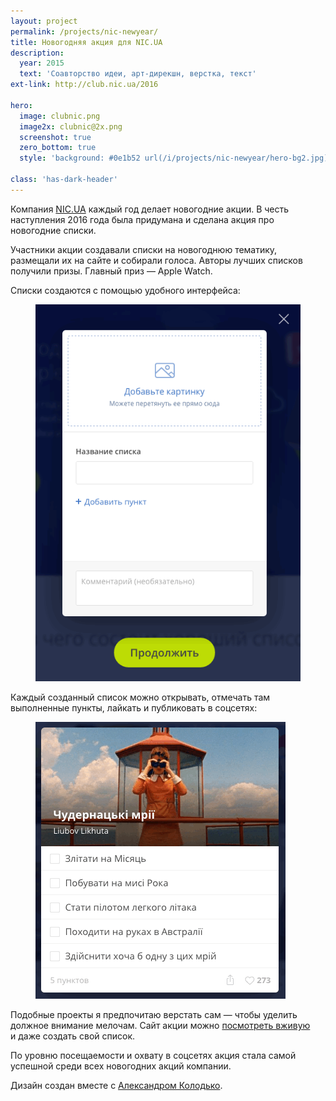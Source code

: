 ```yaml
---
layout: project
permalink: /projects/nic-newyear/
title: Новогодняя акция для NIC.UA
description:
  year: 2015
  text: 'Соавторство идеи, арт-дирекшн, верстка, текст'
ext-link: http://club.nic.ua/2016

hero:
  image: clubnic.png
  image2x: clubnic@2x.png
  screenshot: true
  zero_bottom: true
  style: 'background: #0e1b52 url(/i/projects/nic-newyear/hero-bg2.jpg) repeat-x 50% 0; background-size: cover;'

class: 'has-dark-header'
---
```


Компания <a href="https://nic.ua/">NIC.UA</a> каждый год делает новогодние акции. В честь наступления 2016 года была придумана и сделана акция про новогодние списки.

Участники акции создавали списки на новогоднюю тематику, размещали их на сайте и собирали голоса. Авторы лучших списков получили призы. Главный приз — Apple Watch.

Списки создаются с помощью удобного интерфейса:

<figure>
  <img src="/i/projects/nic-newyear/new-list.gif" alt="Создание нового списка">
</figure>

Каждый созданный список можно открывать, отмечать там выполненные пункты, лайкать и публиковать в соцсетях:

<figure>
  <img src="/i/projects/nic-newyear/view-list2.gif" alt="Просмотр списка">
</figure>

Подобные проекты я предпочитаю верстать сам — чтобы уделить должное внимание мелочам. Сайт акции можно [посмотреть вживую](http://club.nic.ua/2016) и даже создать свой список.

По уровню посещаемости и охвату в соцсетях акция стала самой успешной среди всех новогодних акций компании.

Дизайн создан вместе с <a href="http://alexkolodko.com">Александром Колодько</a>.
